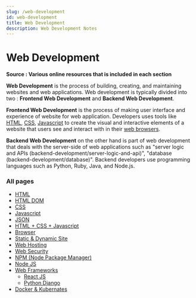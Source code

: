 ```yaml
---
slug: /web-development
id: web-development
title: Web Development
description: Web Development Notes
---
```


# Web Development

**Source : Various online resources that is included in each section**

**Web Development** is the process of building, creating, and maintaining websites and web applications. Web development is typically divided into two : **Frontend Web Development** and **Backend Web Development**.

**Frontend Web Development** is the process of making user interface and experience of website for web application. Developers uses tools like [HTML](web-development/html), [CSS](web-development/css), [Javascript](web-development/javascript) to create the visual and interactive elements of a website that users see and interact with in their [web browsers](web-development/browser).

**Backend Web Development** on the other hand is part of web development that deals with the server-side of web applications such as "server logic and APIs (backend-development/server-logic-and-api)", "database (backend-development/database)". Backend developers use programming languages such as Python, Ruby, Java, and Node.js.

### All pages

- [HTML](web-development/html)
- [HTML DOM](web-development/html-dom)
- [CSS](web-development/css)
- [Javascript](web-development/javascript)
- [JSON](web-development/json)
- [HTML + CSS + Javascript](web-development/html-css-javascript)
- [Browser](web-development/browser)
- [Static & Dynamic Site](web-development/static-and-dynamic-site)
- [Web Hosting](web-development/web-hosting)
- [Web Security](web-development/web-security)
- [NPM (Node Package Manager)](web-development/npm)
- [Node JS](web-development/node-js)
- [Web Frameworks](web-development/web-frameworks)
    - [React JS](web-development/web-frameworks/react-js)
    - [Python Django](web-development/web-frameworks/python-django)
- [Docker & Kubernates](web-development/docker-and-kubernates)